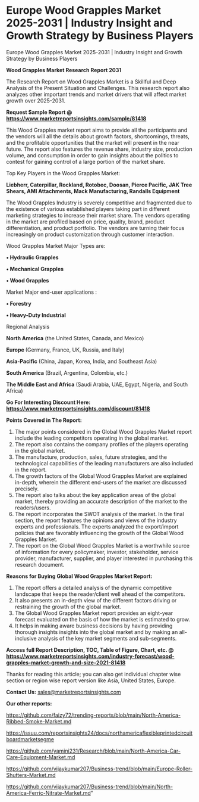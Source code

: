 # Europe Wood Grapples Market 2025-2031 | Industry Insight and Growth Strategy by Business Players
Europe Wood Grapples Market 2025-2031 | Industry Insight and Growth Strategy by Business Players

<strong>Wood Grapples Market Research Report 2031</strong>

The Research Report on Wood Grapples Market is a Skillful and Deep Analysis of the Present Situation and Challenges. This research report also analyzes other important trends and market drivers that will affect market growth over 2025-2031.

<strong>Request Sample Report @ <a href=https://www.marketreportsinsights.com/sample/81418>https://www.marketreportsinsights.com/sample/81418</a></strong>

This Wood Grapples market report aims to provide all the participants and the vendors will all the details about growth factors, shortcomings, threats, and the profitable opportunities that the market will present in the near future. The report also features the revenue share, industry size, production volume, and consumption in order to gain insights about the politics to contest for gaining control of a large portion of the market share.

Top Key Players in the Wood Grapples Market:

<strong>Liebherr, Caterpillar, Rockland, Rotobec, Doosan, Pierce Pacific, JAK Tree Shears, AMI Attachments, Mack Manufacturing, Randalls Equipment</strong>

The Wood Grapples Industry is severely competitive and fragmented due to the existence of various established players taking part in different marketing strategies to increase their market share. The vendors operating in the market are profiled based on price, quality, brand, product differentiation, and product portfolio. The vendors are turning their focus increasingly on product customization through customer interaction.

Wood Grapples Market Major Types are:

<strong>• Hydraulic Grapples

• Mechanical Grapples

• Wood Grapples</strong>

Market Major end-user applications :

<strong>• Forestry

• Heavy-Duty Industrial</strong>

Regional Analysis

</u><strong><b>North America</b></strong> (the United States, Canada, and Mexico)

<strong><b>Europe </b></strong>(Germany, France, UK, Russia, and Italy)

<strong><b>Asia-Pacific</b></strong> (China, Japan, Korea, India, and Southeast Asia)

<strong><b>South America</b></strong> (Brazil, Argentina, Colombia, etc.)

<strong><b>The Middle East and Africa</b></strong> (Saudi Arabia, UAE, Egypt, Nigeria, and South Africa)

<strong>Go For Interesting Discount Here: <a href=https://www.marketreportsinsights.com/discount/81418>https://www.marketreportsinsights.com/discount/81418</a></strong>

<strong>Points Covered in The Report:</strong>
<ol>
  <li>The major points considered in the Global Wood Grapples Market report include the leading competitors operating in the global market.</li>
  <li>The report also contains the company profiles of the players operating in the global market.</li>
  <li>The manufacture, production, sales, future strategies, and the technological capabilities of the leading manufacturers are also included in the report.</li>
  <li>The growth factors of the Global Wood Grapples Market are explained in-depth, wherein the different end-users of the market are discussed precisely.</li>
  <li>The report also talks about the key application areas of the global market, thereby providing an accurate description of the market to the readers/users.</li>
  <li>The report incorporates the SWOT analysis of the market. In the final section, the report features the opinions and views of the industry experts and professionals. The experts analyzed the export/import policies that are favorably influencing the growth of the Global Wood Grapples Market.</li>
  <li>The report on the Global Wood Grapples Market is a worthwhile source of information for every policymaker, investor, stakeholder, service provider, manufacturer, supplier, and player interested in purchasing this research document.</li>
</ol>
<strong>Reasons for Buying Global Wood Grapples Market Report:</strong>

<ol>
  <li>The report offers a detailed analysis of the dynamic competitive landscape that keeps the reader/client well ahead of the competitors.</li>
  <li>It also presents an in-depth view of the different factors driving or restraining the growth of the global market.</li>
  <li>The Global Wood Grapples Market report provides an eight-year forecast evaluated on the basis of how the market is estimated to grow.</li>
  <li>It helps in making aware business decisions by having providing thorough insights insights into the global market and by making an all-inclusive analysis of the key market segments and sub-segments.</li>
</ol>
<strong>Access full Report Description, TOC, Table of Figure, Chart, etc. @ <a href=https://www.marketreportsinsights.com/industry-forecast/wood-grapples-market-growth-and-size-2021-81418>https://www.marketreportsinsights.com/industry-forecast/wood-grapples-market-growth-and-size-2021-81418</a></strong>


Thanks for reading this article; you can also get individual chapter wise section or region wise report version like Asia, United States, Europe.

<strong>Contact Us:</strong>
sales@marketreportsinsights.com

<strong>Our other reports:</strong>

<a href=https://github.com/faizy72/trending-reports/blob/main/North-America-Ribbed-Smoke-Market.md>https://github.com/faizy72/trending-reports/blob/main/North-America-Ribbed-Smoke-Market.md</a>

<a href=https://issuu.com/reportsinsights24/docs/northamericaflexibleprintedcircuitboardmarketsegme>https://issuu.com/reportsinsights24/docs/northamericaflexibleprintedcircuitboardmarketsegme</a>

<a href=https://github.com/yamini231/Research/blob/main/North-America-Car-Care-Equipment-Market.md>https://github.com/yamini231/Research/blob/main/North-America-Car-Care-Equipment-Market.md</a>

<a href=https://github.com/vijaykumar207/Business-trend/blob/main/Europe-Roller-Shutters-Market.md>https://github.com/vijaykumar207/Business-trend/blob/main/Europe-Roller-Shutters-Market.md</a>

<a href=https://github.com/vijaykumar207/Business-trend/blob/main/North-America-Ferric-Nitrate-Market.md>https://github.com/vijaykumar207/Business-trend/blob/main/North-America-Ferric-Nitrate-Market.md</a>"
